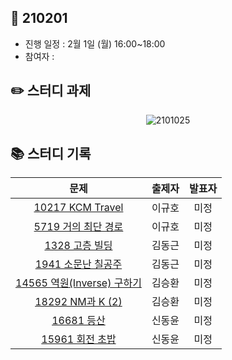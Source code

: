 ## 📅 210201
- 진행 일정 : 2월 1일 (월) 16:00~18:00
- 참여자 : 


## ✏️ 스터디 과제
 <p align="center">
  <img src="https://user-images.githubusercontent.com/12527673/106090788-54af3f00-616e-11eb-83f8-69ce799b0fac.png" alt="2101025"/>
</p> 



## 📚 스터디 기록

|           문제            |               출제자          |    발표자    |
| :-----------------------: | :-------------------------------: | :---------------: |
| [10217 KCM Travel](https://www.acmicpc.net/problem/10217) | 이규호 | 미정 |
| [5719 거의 최단 경로](https://www.acmicpc.net/problem/5719) | 이규호 | 미정 |
| [1328 고층 빌딩](https://www.acmicpc.net/problem/1328) | 김동근 | 미정 |
| [1941 소문난 칠공주](https://www.acmicpc.net/problem/1941) | 김동근 | 미정 |
| [14565 역원(Inverse) 구하기](https://www.acmicpc.net/problem/14565) | 김승환 | 미정 |
| [18292 NM과 K (2)](https://www.acmicpc.net/problem/18292) | 김승환 | 미정 |
| [16681 등산](https://www.acmicpc.net/problem/16681) | 신동윤 | 미정 |
| [15961 회전 초밥](https://www.acmicpc.net/problem/15961) | 신동윤 | 미정 |
